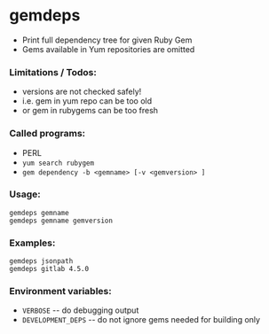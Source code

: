 # gemdeps

* Print full dependency tree for given Ruby Gem
* Gems available in Yum repositories are omitted

### Limitations / Todos:

* versions are not checked safely!
* i.e. gem in yum repo can be too old
* or gem in rubygems can be too fresh

### Called programs:

* PERL
* `yum search rubygem`
* `gem dependency -b <gemname> [-v <gemversion> ]`

### Usage:

    gemdeps gemname
    gemdeps gemname gemversion

### Examples:

    gemdeps jsonpath
    gemdeps gitlab 4.5.0

### Environment variables:

* `VERBOSE` -- do debugging output
* `DEVELOPMENT_DEPS` -- do not ignore gems needed for building only

